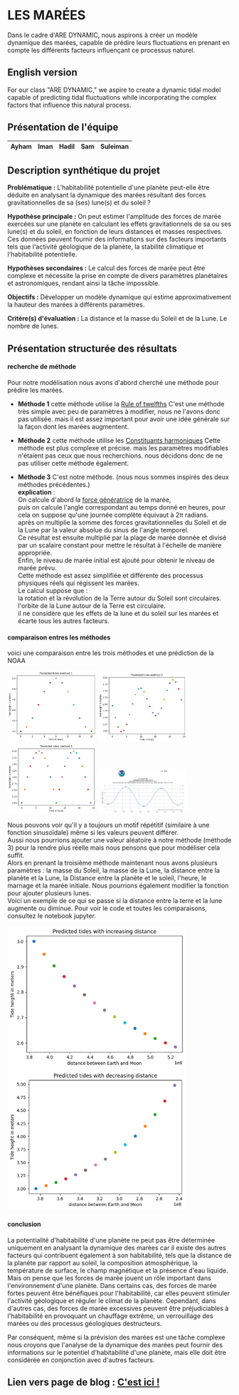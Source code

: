 # LES MARÉES

Dans le cadre d'ARE DYNAMIC, nous aspirons à créer un modèle dynamique des marées, capable de prédire leurs fluctuations en prenant en compte les différents facteurs influençant ce processus naturel.

## English version

For our class "ARE DYNAMIC," we aspire  to create a dynamic tidal model capable of predicting tidal fluctuations while incorporating the complex factors that influence this natural process. 

## Présentation de l'équipe

|Ayham|Iman|Hadil|Sam|Suleiman|
|---|---|---|---|---|

## Description synthétique du projet

**Problématique :** L'habitabilité potentielle d'une planète peut-elle être déduite en analysant la dynamique des marées résultant des forces gravitationnelles de sa (ses) lune(s) et du soleil ?

**Hypothèse principale :** On peut estimer l'amplitude des forces de marée exercées sur une planète en calculant les effets gravitationnels de sa ou ses lune(s) et du soleil, en fonction de leurs distances et masses respectives. Ces données peuvent fournir des informations sur des facteurs importants tels que l'activité géologique de la planète, la stabilité climatique et l'habitabilité potentielle.

**Hypothèses secondaires :** Le calcul des forces de marée peut être complexe et nécessite la prise en compte de divers paramètres planétaires et astronomiques, rendant ainsi la tâche impossible.

**Objectifs :** Développer un modèle dynamique qui estime approximativement la hauteur des marées à différents paramètres.

**Critère(s) d'évaluation :** La distance et la masse du Soleil et de la Lune. Le nombre de lunes.


## Présentation structurée des résultats

#### recherche de méthode
Pour notre modélisation nous avons d'abord cherché une méthode pour prédire les marées.

- **Méthode 1**
cette méthode utilise la [Rule of twelfths](https://en.wikipedia.org/wiki/Rule_of_twelfths#References)
C'est une méthode très simple avec peu de paramètres à modifier, nous ne l'avons donc pas utilisée. mais il est assez important pour avoir une idée générale sur la façon dont les marées augmentent.

- **Méthode 2**
cette méthode utilise les [Constituants harmoniques](https://tidesandcurrents.noaa.gov/about_harmonic_constituents.html)
Cette méthode est plus complexe et précise. mais les paramètres modifiables n'étaient pas ceux que nous recherchions. nous décidons donc de ne pas utiliser cette méthode également.

- **Méthode 3**
C'est notre méthode. (nous nous sommes inspirés des deux méthodes précédentes.)<br>
**explication** :<br>
On calcule d'abord la [force génératrice](https://oceanservice.noaa.gov/education/tutorial_tides/tides02_cause.html) de la marée, <br>
puis on calcule l'angle correspondant au temps donné en heures, pour cela on suppose qu'une journée complète équivaut à 2π radians.<br>
après on multiplie la somme des forces gravitationnelles du Soleil et de la Lune par la valeur absolue du sinus de l'angle temporel.<br>
Ce résultat est ensuite multiplié par la plage de marée donnée et divisé par un scalaire constant pour mettre le résultat à l'échelle de manière appropriée. <br>
Enfin, le niveau de marée initial est ajouté pour obtenir le niveau de marée prévu.<br>
Cette méthode est assez simplifiée et différente des processus physiques réels qui régissent les marées. <br>
Le calcul suppose que :<br>
la rotation et la révolution de la Terre autour du Soleil sont circulaires.<br>
l'orbite de la Lune autour de la Terre est circulaire.<br>
il ne considère que les effets de la lune et du soleil sur les marées et écarte tous les autres facteurs.<br>


#### comparaison entres les méthodes

voici une comparaison entre les trois méthodes et une prédiction de la NOAA

<p float="left">
  <img src="Images/method1.png" width="200" />
  <img src="Images/method2.png" width="200" />
  <img src="Images/method3.png" width="200" />
  <img src="Images/NOAA.png" width="200" />
</p>

Nous pouvons voir qu'il y a toujours un motif répétitif (similaire à une fonction sinusoïdale) même si les valeurs peuvent différer.<br>
Aussi nous pourrions ajouter une valeur aléatoire à notre méthode (méthode 3) pour la rendre plus réelle mais nous pensons que pour modéliser cela suffit.<br>
Alors en prenant la troisième méthode maintenant nous avons plusieurs paramètres : la masse du Soleil, la masse de la Lune, la distance entre la planète et la Lune, la Distance entre la planète et le soleil, l'heure, le marnage et la marée initiale. Nous pourrions également modifier la fonction pour ajouter plusieurs lunes. <br>
Voici un exemple de ce qui se passe si la distance entre la terre et la lune augmente ou diminue. Pour voir le code et toutes les comparaisons, consultez le notebook jupyter.<br>

<p float="left">
  <img src="Images/increasing_distance_moon.png" width="400" />
  <img src="Images/decreasing_distance_moon.png" width="400" />
</p>

#### conclusion 

La potentialité d'habitabilité d'une planète ne peut pas être déterminée uniquement en analysant la dynamique des marées car il existe des autres facteurs qui contribuent également à son habitabilité, tels que la distance de la planète par rapport au soleil, la composition atmosphérique, la température de surface, le champ magnétique et la présence d'eau liquide.<br>
Mais on pense que les forces de marée jouent un rôle important dans l'environnement d'une planète. Dans certains cas, des forces de marée fortes peuvent être bénéfiques pour l'habitabilité, car elles peuvent stimuler l'activité géologique et réguler le climat de la planète. Cependant, dans d'autres cas, des forces de marée excessives peuvent être préjudiciables à l'habitabilité en provoquant un chauffage extrême, un verrouillage des marées ou des processus géologiques destructeurs.<br>

Par conséquent, même si la prévision des marées est une tâche complexe nous croyons que l'analyse de la dynamique des marées peut fournir des informations sur le potentiel d'habitabilité d'une planète, mais elle doit être considérée en conjonction avec d'autres facteurs.


## Lien vers page de blog : <a href="blog.html"> C'est ici ! </a>
